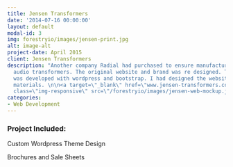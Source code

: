 ```yaml
---
title: Jensen Transformers
date: '2014-07-16 00:00:00'
layout: default
modal-id: 3
img: forestryio/images/jensen-print.jpg
alt: image-alt
project-date: April 2015
client: Jensen Transformers
description: "Another company Radial had purchased to ensure manufacturing for their
  audio transformers. The original website and brand was re designed. The website
  was developed with wordpress and bootstrap. I had designed the website and print
  materials. \n\n<a target=\"_blank\" href=\"www.jensen-transformers.com\">www.jensen-transformers.com</a>\n\n<img
  class=\"img-responsive\" src=\"/forestryio/images/jensen-web-mockup.jpg\">"
categories:
- Web Development
---
```

### Project Included:

Custom Wordpress Theme Design

Brochures and Sale Sheets
